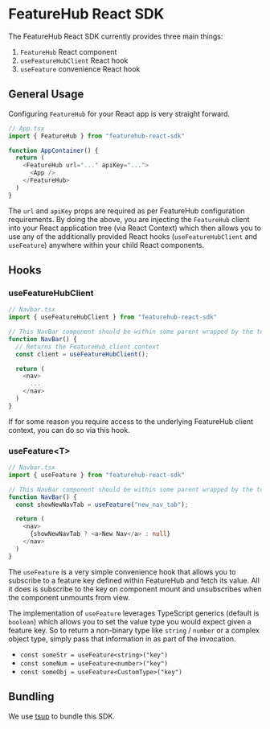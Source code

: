 # FeatureHub React SDK

The FeatureHub React SDK currently provides three main things:

1. `FeatureHub` React component
2. `useFeatureHubClient` React hook
3. `useFeature` convenience React hook

## General Usage

Configuring `FeatureHub` for your React app is very straight forward.

```typescript
// App.tsx
import { FeatureHub } from "featurehub-react-sdk"

function AppContainer() {
  return (
    <FeatureHub url="..." apiKey="...">
      <App />
    </FeatureHub>
  )
}
```

The `url` and `apiKey` props are required as per FeatureHub configuration requirements. By doing the above, you are injecting the `FeatureHub` client into your React application tree (via React Context) which then allows you to use any of the additionally provided React hooks (`useFeatureHubClient` and `useFeature`) anywhere within your child React components.

## Hooks

### useFeatureHubClient

```typescript
// Navbar.tsx
import { useFeatureHubClient } from "featurehub-react-sdk"

// This NavBar component should be within some parent wrapped by the top-level <FeatureHub> component
function NavBar() {
  // Returns the FeatureHub client context
  const client = useFeatureHubClient();

  return (
    <nav>
      ...
    </nav>
  )
}
```

If for some reason you require access to the underlying FeatureHub client context, you can do so via this hook.

### useFeature<T<T>>

```typescript
// Navbar.tsx
import { useFeature } from "featurehub-react-sdk"

// This NavBar component should be within some parent wrapped by the top-level <FeatureHub> component
function NavBar() {
  const showNewNavTab = useFeature("new_nav_tab");

  return (
    <nav>
      {showNewNavTab ? <a>New Nav</a> : null}
    </nav>
  )
}
```

The `useFeature` is a very simple convenience hook that allows you to subscribe to a feature key defined within FeatureHub and fetch its value. All it does is subscribe to the key on component mount and unsubscribes when the component unmounts from view.

The implementation of `useFeature` leverages TypeScript generics (default is `boolean`) which allows you to set the value type you would expect given a feature key. So to return a non-binary type like `string` / `number` or a complex object type, simply pass that information in as part of the invocation.

- `const someStr = useFeature<string>("key")`
- `const someNum = useFeature<number>("key")`
- `const someObj = useFeature<CustomType>("key")`

## Bundling

We use [tsup](https://tsup.egoist.dev/#usage) to bundle this SDK.
